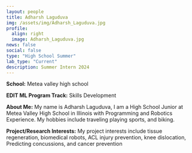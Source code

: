 ```yaml
---
layout: people
title: Adharsh Laguduva
img: /assets/img/Adharsh_Laguduva.jpg
profile:
  align: right
  image: Adharsh_Laguduva.jpg
news: false
social: false
type: "High School Summer"
lab_type: "Current"
description: Summer Intern 2024
---
```


**School:** Metea valley high school

**EDIT ML Program Track:**
Skills Development

**About Me:**
My name is Adharsh Laguduva,  I am a High School Junior at Metea Valley High School in Illinois with Programming and Robotics Experience. My hobbies include traveling playing sports, and biking. 


**Project/Research Interests:**
My project interests include tissue regeneration,  biomedical robots, ACL injury prevention, knee dislocation, Predicting concussions,  and cancer prevention
    